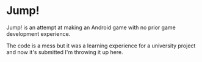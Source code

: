 # Jump!

Jump! is an attempt at making an Android game with no prior game development experience.

The code is a mess but it was a learning experience for a university project and now it's submitted I'm throwing it up here. 
